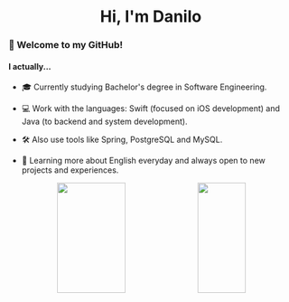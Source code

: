 <h1 align="center">Hi, I'm Danilo</h1>

<h3>👋 Welcome to my GitHub!</h3>

<h4>I actually...</h4>

- 🎓 Currently studying Bachelor's degree in Software Engineering.

- 💻 Work with the languages: Swift (focused on iOS development) and Java (to backend and system development).

- 🛠️ Also use tools like Spring, PostgreSQL and MySQL.

- 📖 Learning more about English everyday and always open to new projects and experiences.

<div align="center">  
  <img width="49%" height="195px" src="https://github-readme-stats.vercel.app/api?username=danilosnt&show_icons=true&include_all_commits=true&count_private=true&hide_border=true&title_color=255fcc&icon_color=255fcc&text_color=c9d1d9&bg_color=0d1117&custom_title=Danilo's%20GitHub%20Status" />
  <img width="41%" height="195px" src="https://github-readme-stats.vercel.app/api/top-langs/?username=danilosnt&layout=compact&hide_border=true&title_color=255fcc&text_color=26a64d&bg_color=0d1117" /> 
</div>

